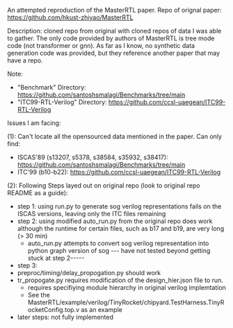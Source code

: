 An attempted reproduction of the MasterRTL paper. Repo of orignal paper: https://github.com/hkust-zhiyao/MasterRTL

Description: cloned repo from original with cloned repos of data I was able to gather. The only code provided by authors of MasterRTL is tree mode code (not transformer or gnn). As far as I know, no synthetic data generation code was provided, but they reference another paper that may have a repo.

Note: 
- "Benchmark" Directory: https://github.com/santoshsmalagi/Benchmarks/tree/main
- "ITC99-RTL-Verilog" Directory: https://github.com/ccsl-uaegean/ITC99-RTL-Verilog

Issues I am facing:

(1): Can't locate all the opensourced data mentioned in the paper. Can only find:
- ISCAS'89 (s13207, s5378, s38584, s35932, s38417): https://github.com/santoshsmalagi/Benchmarks/tree/main
- ITC'99 (b10-b22): https://github.com/ccsl-uaegean/ITC99-RTL-Verilog

(2): Following Steps layed out on original repo (look to original repo README as a guide):
-  step 1: using run.py to generate sog verilog representations fails on the ISCAS versions, leaving only the ITC files remaining
- step 2: using modified auto_run.py from the original repo does work although the runtime for certain files, such as b17 and b19, are very long (> 30 min)
  - auto_run.py attempts to convert sog verilog representation into python graph version of sog --- have not tested beyond getting stuck at step 2-----
- step 3:
- preproc/timing/delay_propogation.py should work
- tr_propogate.py requires modification of the design_hier.json file to run.
  - requires specifiying module hierarchy in original verilog implemtation
  - See the MasterRTL/example/verilog/TinyRocket/chipyard.TestHarness.TinyRocketConfig.top.v as an example
- later steps: not fully implemented
